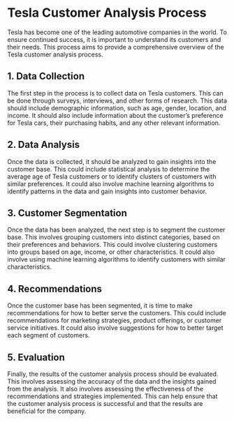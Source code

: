 

# **Tesla Customer Analysis Process**

Tesla has become one of the leading automotive companies in the world. To ensure continued success, it is important to understand its customers and their needs. This process aims to provide a comprehensive overview of the Tesla customer analysis process. 

## **1. Data Collection**

The first step in the process is to collect data on Tesla customers. This can be done through surveys, interviews, and other forms of research. This data should include demographic information, such as age, gender, location, and income. It should also include information about the customer’s preference for Tesla cars, their purchasing habits, and any other relevant information. 

## **2. Data Analysis**

Once the data is collected, it should be analyzed to gain insights into the customer base. This could include statistical analysis to determine the average age of Tesla customers or to identify clusters of customers with similar preferences. It could also involve machine learning algorithms to identify patterns in the data and gain insights into customer behavior.

## **3. Customer Segmentation**

Once the data has been analyzed, the next step is to segment the customer base. This involves grouping customers into distinct categories, based on their preferences and behaviors. This could involve clustering customers into groups based on age, income, or other characteristics. It could also involve using machine learning algorithms to identify customers with similar characteristics.

## **4. Recommendations**

Once the customer base has been segmented, it is time to make recommendations for how to better serve the customers. This could include recommendations for marketing strategies, product offerings, or customer service initiatives. It could also involve suggestions for how to better target each segment of customers.

## **5. Evaluation**

Finally, the results of the customer analysis process should be evaluated. This involves assessing the accuracy of the data and the insights gained from the analysis. It also involves assessing the effectiveness of the recommendations and strategies implemented. This can help ensure that the customer analysis process is successful and that the results are beneficial for the company.